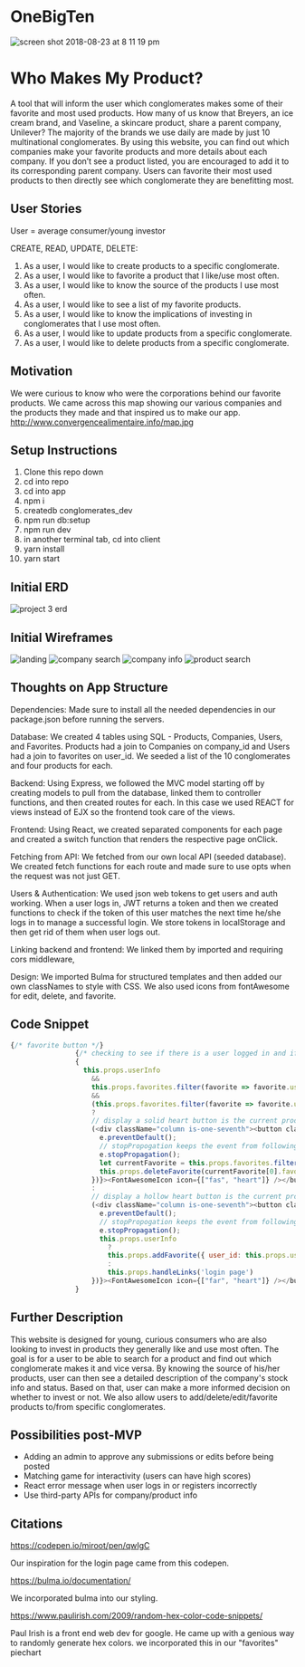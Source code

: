 # OneBigTen

![screen shot 2018-08-23 at 8 11 19 pm](https://media.git.generalassemb.ly/user/14932/files/49110598-a712-11e8-89d3-60b1c5f4fbd2)

# Who Makes My Product?
A tool that will inform the user which conglomerates makes some of their favorite and most used products. How many of us know that Breyers, an ice cream brand, and Vaseline, a skincare product, share a parent company, Unilever? The majority of the brands we use daily are made by just 10 multinational conglomerates. By using this website, you can find out which companies make your favorite products and more details about each company. If you don’t see a product listed, you are encouraged to add it to its corresponding parent company. Users can favorite their most used products to then directly see which conglomerate  they are benefitting most. 

## User Stories
User = average consumer/young investor

CREATE, READ, UPDATE, DELETE:
1)	As a user, I would like to create products to a specific conglomerate. 
2)  As a user, I would like to favorite a product that I like/use most often. 
3)	As a user, I would like to know the source of the products I use most often.
4)  As a user, I would like to see a list of my favorite products.
5)	As a user, I would like to know the implications of investing in conglomerates that I use most often.
6)	As a user, I would like to update products from a specific conglomerate. 
7)	As a user, I would like to delete products from a specific conglomerate. 

## Motivation
We were curious to know who were the corporations behind our favorite products. We came across this map showing our various companies and the products they made and that inspired us to make our app. http://www.convergencealimentaire.info/map.jpg

## Setup Instructions
1) Clone this repo down
2) cd into repo
3) cd into app
4) npm i
5) createdb conglomerates_dev
6) npm run db:setup
7) npm run dev
8) in another terminal tab, cd into client
9) yarn install
10) yarn start

## Initial ERD 
![project 3 erd](https://media.git.generalassemb.ly/user/14932/files/f4c24042-a3d3-11e8-93ef-e1e98ab7535c)

## Initial Wireframes
![landing](https://media.git.generalassemb.ly/user/14932/files/0e43ab78-a3d4-11e8-99d5-0f6e62e2a39e)
![company search](https://media.git.generalassemb.ly/user/14932/files/12004df2-a3d4-11e8-9f37-a8ed19c8fad7)
![company info](https://media.git.generalassemb.ly/user/14932/files/13c5a70e-a3d4-11e8-9434-cc9c25a92553)
![product search](https://media.git.generalassemb.ly/user/14932/files/1006adb6-a3d4-11e8-8514-08e678b027ef)

## Thoughts on App Structure

Dependencies:
Made sure to install all the needed dependencies in our package.json before running the servers. 

Database:
We created 4 tables using SQL - Products, Companies, Users, and Favorites. Products had a join to Companies on company_id and Users had a join to favorites on user_id. We seeded a list of the 10 conglomerates and four products for each. 

Backend:
Using Express, we followed the MVC model starting off by creating models to pull from the database, linked them to controller functions, and then created routes for each. In this case we used REACT for views instead of EJX so the frontend took care of the views.

Frontend:
Using React, we created separated components for each page and created a switch function that renders the respective page onClick. 

Fetching from API:
We fetched from our own local API (seeded database). We created fetch functions for each route and made sure to use opts when the request was not just GET.

Users & Authentication:
We used json web tokens to get users and auth working. When a user logs in, JWT returns a token and then we created functions to check if the token of this user matches the next time he/she logs in to manage a successful login. We store tokens in localStorage and then get rid of them when user logs out. 

Linking backend and frontend:
We linked them by imported and requiring cors middleware, 

Design:
We imported Bulma for structured templates and then added our own classNames to style with CSS. We also used icons from fontAwesome for edit, delete, and favorite. 

## Code Snippet

```javascript
{/* favorite button */}
                {/* checking to see if there is a user logged in and if they have favorites. then we check if the current product is in there favorites */}
                {
                  this.props.userInfo
                    &&
                    this.props.favorites.filter(favorite => favorite.user_id === this.props.userInfo.id)
                    &&
                    (this.props.favorites.filter(favorite => favorite.user_id === this.props.userInfo.id).map((idx) => idx.id).includes(product.id))
                    ?
                    // display a solid heart button is the current product is in the users favorties  
                    (<div className="column is-one-seventh"><button className="edit-delete-favorite-button" value={product.id} onClick={((e) => {
                      e.preventDefault();
                      // stopPropogation keeps the event from following the click that happens to the entire div
                      e.stopPropagation();
                      let currentFavorite = this.props.favorites.filter((favorite) => favorite.id === product.id).filter(favorite => favorite.user_id === this.props.userInfo.id);
                      this.props.deleteFavorite(currentFavorite[0].favorite_id);
                    })}><FontAwesomeIcon icon={["fas", "heart"]} /></button></div>)
                    :
                    // display a hollow heart button is the current product is not in the users favorties  
                    (<div className="column is-one-seventh"><button className="edit-delete-favorite-button" value={product.id} onClick={((e) => {
                      e.preventDefault();
                      // stopPropogation keeps the event from following the click that happens to the entire div
                      e.stopPropagation();
                      this.props.userInfo
                        ?
                        this.props.addFavorite({ user_id: this.props.userInfo.id, product_id: product.id })
                        :
                        this.props.handleLinks('login page')
                    })}><FontAwesomeIcon icon={["far", "heart"]} /></button></div>)
                }
```

## Further Description 
This website is designed for young, curious consumers who are also looking to invest in products they generally like and use most often. The goal is for a user to be able to search for a product and find out which conglomerate makes it and vice versa. By knowing the source of his/her products, user can then see a detailed description of the company's stock info and status. Based on that, user can make a more informed decision on whether to invest or not. We also allow users to add/delete/edit/favorite products to/from specific conglomerates. 

## Possibilities post-MVP
- Adding an admin to approve any submissions or edits before being posted
- Matching game for interactivity (users can have high scores)
- React error message when user logs in or registers incorrectly
- Use third-party APIs for company/product info 

## Citations
https://codepen.io/miroot/pen/qwIgC

Our inspiration for the login page came from this codepen.

https://bulma.io/documentation/

We incorporated bulma into our styling.

https://www.paulirish.com/2009/random-hex-color-code-snippets/

Paul Irish is a front end web dev for google. He came up with a genious way to randomly generate hex colors. we incorporated this in our "favorites" piechart
